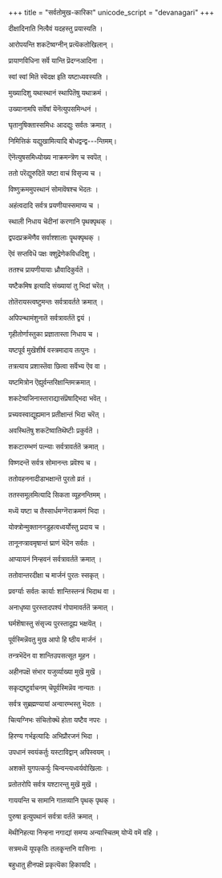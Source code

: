 +++
title = "सर्वतोमुख-कारिका"
unicode_script = "devanagari"
+++


दीक्षादिनाति नित्वैवं यदहस्तु प्रयास्यति ।

आरोपयन्ति शकटॆष्वग्नीन् प्रत्यॆकतोखिलान् ।

प्रायाणविधिना सर्वॆ यान्ति प्रॆदग्नआदिना ।

स्वां स्वां मितॆ स्वॆदक्ष इति यष्टाध्यवस्यति ।

मुख्यादिशु यथास्थानं स्थापितॆषु यथाक्रमं ।

उख्यानामपि सर्वॆषां यॆनॆत्युपसमिन्धनं ।

घृतानुषिक्तास्समिधः आदद्युः सर्वतः क्रमात् ।

निमित्तिकं यद्युखामित्यादि बोधद्वन्द्व---न्तिमम्।

ऎनॆत्युषसमिध्योख्य नाक्रमन्त्रॆण च स्वपॆत् ।

ततो परॆद्युरुदितॆ यष्टा वाचं विसृज्य च ।

विष्णुक्रममुपस्थानं सोमावॆषश्च भॆदतः ।

अहंत्वदादि सर्वत्र प्रयणीयास्समाप्य च ।

स्थाली निधाय चॆदीनां करणानि पृथक्पृथक् ।

द्वपदप्रक्रमॆणैव सर्वाश्शालाः पॄथक्पृथक् ।

ऎवं सप्तविधॆ पक्षः क्शुद्रॆणेकविधदिशु ।

ततश्च प्रायणीयायाः ध्रौवादिकुर्वतॆ ।

यष्टैकमिष इत्यादि संख्यायां तु भिदां चरॆत् ।

तोतॆरायस्त्वष्टुमन्तः सर्वत्रावर्तते क्रमात् ।

अपिपन्थामंशुनातॆ सर्वत्रावर्ततॆ द्वयं ।

गृहीतोर्णास्तुका प्रज्ञातास्ता निधाय च ।

यष्टपूर्व मुखॆशीर्ष वस्त्रमादाय तत्पुनः ।

तत्रत्याय प्रशास्तॆवा छित्वा सर्वॆभ्य ऎव वा ।

यष्टमित्रोन ऎह्युर्वन्तरिक्षान्तिमक्रमात् ।

शकटेष्वजिनास्ताराद्यासंप्रॆषाद्भिदा भवॆत् ।

प्रच्यवस्वाद्यूह्यमान प्रतीक्षान्तं भिदा चरॆत् ।

अवस्थितॆषु शकटॆष्वातिथॆष्टीः प्रकुर्वतॆ ।

शकटारम्भणं पत्न्याः सर्वत्रावर्ततॆ क्रमात् ।

विष्णदन्तॆ सर्वत्र सोमानन्तः प्रवॆश्य च ।

ततोवहननादीडाभक्षान्तॆ पुरतो व्रतं ।

ततस्समूलमित्यादि सिकता व्यूहनन्तिमम् ।

मध्यॆ यष्टा च तैस्सार्धमग्नॆराक्रमणं भिदा ।

योक्त्रोन्मुक्ताननडुहत्वध्वर्योस्तु प्रदाय च ।

तानूनप्त्रावमृषान्तं घ्राणं भॆदॆन सर्वतः ।

आप्यायनं निन्हवनं सर्वत्रावर्ततॆ क्रमात् ।

ततोवान्तरदीक्षा च मार्जनं पुरतः स्सकृत् ।

प्रवर्ग्याः सर्वतः कार्याः शान्तिस्तन्त्रं भिदाथ वा ।

अनाधृष्या पुरस्तादपश्यं गोपामावर्ततॆ क्रमात् ।

घर्मशॆषास्तु संसृज्य पुरस्तादूह्य भक्षयॆत् ।

पूर्वस्मिन्नॆवतु मुख आपो हि ष्ठीय मार्जनं ।

तन्त्रभॆदॆन वा शान्तिउपसत्सूत मूहन ।

अहीनपक्षॆ संभार यजुर्व्याख्या मुखॆ मुखॆ ।

सकृद्यष्टुर्वाचनम् चॆपूर्वस्मिन्नॆव नान्यतः ।

सर्वत्र सुब्रह्मण्यायां अन्वारम्भस्तु भॆदतः ।

चित्यग्निभः संचितोक्थॆ होता यष्टैव नपरः ।

हिरण्य गर्भइत्यादिः अभिप्रौरजनं भिदा ।

उपधानं स्वयंकर्तुः यस्टाविद्वान् अपिस्वयम् ।

अशक्तॆ युगपत्कर्युः चिन्वन्त्यध्वर्यवोखिलाः ।

प्रतोतरोपि सर्वत्र यश्टारन्तु मुखॆ मुखॆ ।

गाययन्ति च सामानि गातव्यानि पृथक् पृथक् ।

पुरुषा इत्युपथानं सर्वत्रा वर्ततॆ क्रमात् ।

मॆथीनिहत्या निन्हना नगाद्यां समप्य अन्यास्चितम् योप्यॆ वमॆ वहि ।

सत्रमध्यॆ यूपकृतिः तलकृ्न्तनि वासिनाः ।

बहुधातु हीनपक्षॆ प्रकृत्यॆका हिकायदि ।